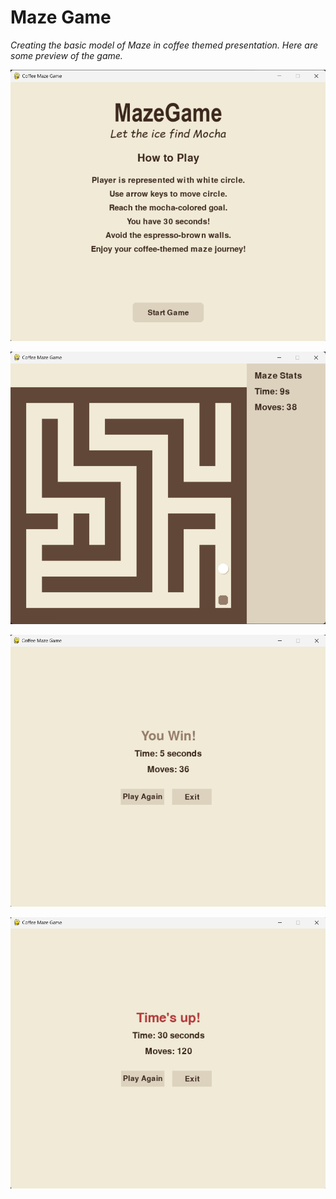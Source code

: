 # Maze Game 
_Creating the basic model of Maze in coffee themed presentation. Here are some preview of the game._

![Alt Text](img/image.png)

![Alt Text](img/image2.png)

![Alt Text](img/image3.png)

![Alt Text](img/image4.png)

